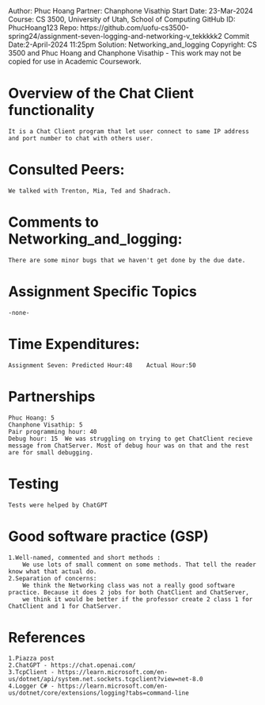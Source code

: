 <summary>
Author:     Phuc Hoang
Partner:    Chanphone Visathip
Start Date: 23-Mar-2024
Course:     CS 3500, University of Utah, School of Computing
GitHub ID:  PhucHoang123
Repo:       https://github.com/uofu-cs3500-spring24/assignment-seven-logging-and-networking-v_tekkkkk2
Commit Date:2-April-2024 11:25pm
Solution:   Networking_and_logging
Copyright:  CS 3500 and Phuc Hoang and Chanphone Visathip - This work may not be copied for use in Academic Coursework.
</summary>

# Overview of the Chat Client functionality
	It is a Chat Client program that let user connect to same IP address and port number to chat with others user.

# Consulted Peers:
	We talked with Trenton, Mia, Ted and Shadrach.
# Comments to  Networking_and_logging:
	There are some minor bugs that we haven't get done by the due date.
# Assignment Specific Topics
	-none-
# Time Expenditures:
	Assignment Seven: Predicted Hour:48    Actual Hour:50

# Partnerships
	Phuc Hoang: 5 
	Chanphone Visathip: 5
	Pair programming hour: 40
	Debug hour: 15  We was struggling on trying to get ChatClient recieve message from ChatServer. Most of debug hour was on that and the rest
	are for small debugging.
# Testing
	Tests were helped by ChatGPT

# Good software practice (GSP)	
	1.Well-named, commented and short methods : 
		We use lots of small comment on some methods. That tell the reader know what that actual do.
	2.Separation of concerns:
		We think the Networking class was not a really good software practice. Because it does 2 jobs for both ChatClient and ChatServer, 
		we think it would be better if the professor create 2 class 1 for ChatClient and 1 for ChatServer.
# References
	1.Piazza post
	2.ChatGPT - https://chat.openai.com/
	3.TcpClient - https://learn.microsoft.com/en-us/dotnet/api/system.net.sockets.tcpclient?view=net-8.0
	4.Logger C# - https://learn.microsoft.com/en-us/dotnet/core/extensions/logging?tabs=command-line

	